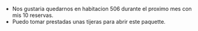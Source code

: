 
- Nos gustaria quedarnos en habitacion 506 durante el proximo mes con mis 10 reservas.
- Puedo tomar prestadas unas tijeras para abrir este paquette.
